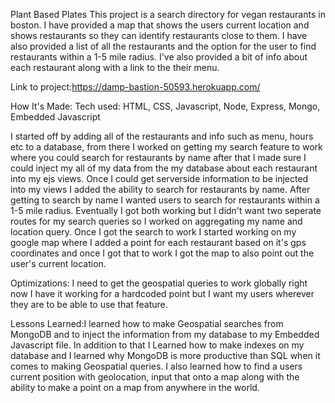 
Plant Based Plates
This project is a search directory for vegan restaurants in boston. I have provided a map that shows the users current location and shows restaurants so they
can identify restaurants close to them. I have also provided a list of all the restaurants and the option for the user to find restaurants within a 1-5 mile
radius. I've also provided a bit of info about each restaurant along with a link to the their menu.


Link to project:https://damp-bastion-50593.herokuapp.com/

How It's Made: Tech used: HTML, CSS, Javascript, Node, Express, Mongo, Embedded Javascript

I started off by adding all of the restaurants and info such as menu, hours etc to a database, from there I worked on getting my search feature to work where you could search for restaurants by name
after that I made sure I could inject my all of my data from the my database about each restaurant into my ejs views. Once I could get serverside information to be injected into my views I added the ability to search for restaurants by name. After getting to search by name I wanted users to search for restaurants within a 1-5 mile radius. Eventually I got both working but I didn't want two seperate routes for my search queries so I worked on aggregating my name and location query. Once I got the search to work I started working on my google map where I added a point for each restaurant based on it's gps coordinates and once I got that to work I got the map to also point out the user's current location.

Optimizations: I need to get the geospatial queries to work globally right now I have it working for a hardcoded point but I want my users wherever they are to be able to use that feature.

Lessons Learned:I learned how to make Geospatial searches from MongoDB  and to inject the information from my database to my Embedded Javascript file. In addition to that I Learned
how to make indexes on my database and I learned why MongoDB is more productive than SQL when it comes to making Geospatial queries. I also learned how to find a users
current position with geolocation, input that onto a map along with the ability to make a point on a map from anywhere in the world.
